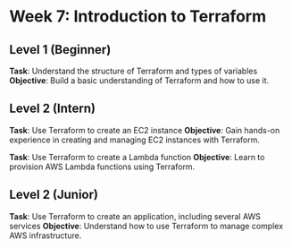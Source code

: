 # Week 7: Introduction to Terraform

## Level 1 (Beginner)
**Task**: Understand the structure of Terraform and types of variables
**Objective**: Build a basic understanding of Terraform and how to use it.


## Level 2 (Intern)
**Task**: Use Terraform to create an EC2 instance
**Objective**: Gain hands-on experience in creating and managing EC2 instances with Terraform.

**Task**: Use Terraform to create a Lambda function
**Objective**: Learn to provision AWS Lambda functions using Terraform.


## Level 2 (Junior)
**Task**: Use Terraform to create an application, including several AWS services
**Objective**: Understand how to use Terraform to manage complex AWS infrastructure.
